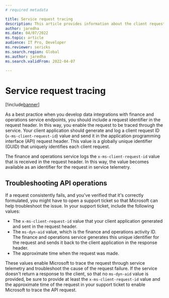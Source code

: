 ```yaml
---
# required metadata

title: Service request tracing
description: This article provides information about the client request identifier that you should include in headers to enable requests to be traced through the finance and operations service and help with troubleshooting.
author: jaredha
ms.date: 04/07/2022
ms.topic: article
audience: IT Pro, Developer
ms.reviewer: sericks
ms.search.region: Global
ms.author: jaredha
ms.search.validFrom: 2022-04-07

---
```


# Service request tracing

[!include[banner](../includes/banner.md)]

As a best practice when you develop data integrations with finance and operations service endpoints, you should include a request identifier in the request header. In this way, you enable the request to be traced through the service. Your client application should generate and log a client request ID (`x-ms-client-request-id`) value and send it in the application programming interface (API) request header. This value is a globally unique identifier (GUID) that uniquely identifies each client request.

The finance and operations service logs the `x-ms-client-request-id` value that is received in the request header. In this way, the value becomes available as an identifier for the request in service telemetry.

## Troubleshooting API operations

If a request consistently fails, and you've verified that it's correctly formulated, you might have to open a support ticket so that Microsoft can help troubleshoot the issue. In your support ticket, include the following values:

- The `x-ms-client-request-id` value that your client application generated and sent in the request header.
- The `ms-dyn-aid` value, which is the finance and operations activity ID. The finance and operations service generates this unique identifier for the request and sends it back to the client application in the response header.
- The approximate time when the request was made.

These values enable Microsoft to trace the request through service telemetry and troubleshoot the cause of the request failure. If the service doesn't return a response to the client, so that no `ms-dyn-aid` value is provided, be sure to provide at least the `x-ms-client-request-id` value and the approximate time of the request in your support ticket to enable Microsoft to trace the API request.

